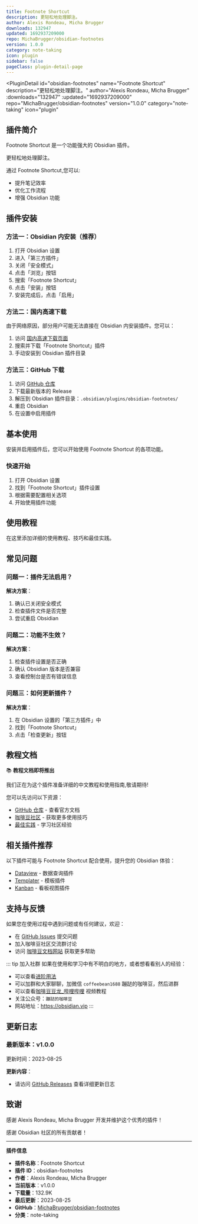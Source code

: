 ```yaml
---
title: Footnote Shortcut
description: 更轻松地处理脚注。
author: Alexis Rondeau, Micha Brugger
downloads: 132947
updated: 1692937209000
repo: MichaBrugger/obsidian-footnotes
version: 1.0.0
category: note-taking
icon: plugin
sidebar: false
pageClass: plugin-detail-page
---
```


<PluginDetail
  id="obsidian-footnotes"
  name="Footnote Shortcut"
  description="更轻松地处理脚注。"
  author="Alexis Rondeau, Micha Brugger"
  :downloads="132947"
  :updated="1692937209000"
  repo="MichaBrugger/obsidian-footnotes"
  version="1.0.0"
  category="note-taking"
  icon="plugin"
>

<!-- AUTO_GENERATED_START -->
## 插件简介

Footnote Shortcut 是一个功能强大的 Obsidian 插件。

更轻松地处理脚注。

通过 Footnote Shortcut,您可以:

- 提升笔记效率
- 优化工作流程
- 增强 Obsidian 功能

<!-- AUTO_GENERATED_END -->

<!-- AUTO_GENERATED_START -->
## 插件安装

### 方法一：Obsidian 内安装（推荐）

1. 打开 Obsidian 设置
2. 进入「第三方插件」
3. 关闭「安全模式」
4. 点击「浏览」按钮
5. 搜索「Footnote Shortcut」
6. 点击「安装」按钮
7. 安装完成后，点击「启用」

### 方法二：国内高速下载

由于网络原因，部分用户可能无法直接在 Obsidian 内安装插件。您可以：

1. 访问 [国内高速下载页面](/zh/documentation/obsidian-plugins-download.html)
2. 搜索并下载「Footnote Shortcut」插件
3. 手动安装到 Obsidian 插件目录

### 方法三：GitHub 下载

1. 访问 [GitHub 仓库](https://github.com/MichaBrugger/obsidian-footnotes)
2. 下载最新版本的 Release
3. 解压到 Obsidian 插件目录：`.obsidian/plugins/obsidian-footnotes/`
4. 重启 Obsidian
5. 在设置中启用插件

## 基本使用

安装并启用插件后，您可以开始使用 Footnote Shortcut 的各项功能。

### 快速开始

1. 打开 Obsidian 设置
2. 找到「Footnote Shortcut」插件设置
3. 根据需要配置相关选项
4. 开始使用插件功能

<!-- AUTO_GENERATED_END -->

<!-- CUSTOM_CONTENT_START:tutorial -->
## 使用教程

在这里添加详细的使用教程、技巧和最佳实践。

<!-- CUSTOM_CONTENT_END:tutorial -->

<!-- SHARED_CONTENT_START -->
## 常见问题

### 问题一：插件无法启用？

**解决方案**：
1. 确认已关闭安全模式
2. 检查插件文件是否完整
3. 尝试重启 Obsidian

### 问题二：功能不生效？

**解决方案**：
1. 检查插件设置是否正确
2. 确认 Obsidian 版本是否兼容
3. 查看控制台是否有错误信息

### 问题三：如何更新插件？

**解决方案**：
1. 在 Obsidian 设置的「第三方插件」中
2. 找到「Footnote Shortcut」
3. 点击「检查更新」按钮

## 教程文档

📚 **教程文档即将推出**

我们正在为这个插件准备详细的中文教程和使用指南,敬请期待!

您可以先访问以下资源：
- [GitHub 仓库](https://github.com/MichaBrugger/obsidian-footnotes) - 查看官方文档
- [咖啡豆社区](/zh/bases/) - 获取更多使用技巧
- [最佳实践](/zh/best-practices/) - 学习社区经验

## 相关插件推荐

以下插件可能与 Footnote Shortcut 配合使用，提升您的 Obsidian 体验：

- [Dataview](/zh/plugins/dataview.html) - 数据查询插件
- [Templater](/zh/plugins/templater-obsidian.html) - 模板插件
- [Kanban](/zh/plugins/obsidian-kanban.html) - 看板视图插件

## 支持与反馈

如果您在使用过程中遇到问题或有任何建议，欢迎：

- 在 [GitHub Issues](https://github.com/MichaBrugger/obsidian-footnotes/issues) 提交问题
- 加入咖啡豆社区交流群讨论
- 访问 [咖啡豆文档网站](https://obsidian.vip) 获取更多帮助

::: tip 加入社群
如果在使用和学习中有不明白的地方，或者想看看别人的经验：
- 可以查看[进阶用法](/zh/advanced)
- 可以加群和大家聊聊，加微信 `coffeebean1688` 蹦跶的咖啡豆，然后进群
- 可以查看[咖啡豆豆龙_哔哩哔哩](https://space.bilibili.com/618777356) 视频教程
- 关注公众号：`蹦跶的咖啡豆`
- 网站地址：https://obsidian.vip
:::
<!-- SHARED_CONTENT_END -->

<!-- AUTO_GENERATED_START -->
## 更新日志

### 最新版本：v1.0.0

更新时间：2023-08-25

**更新内容**：
- 请访问 [GitHub Releases](https://github.com/MichaBrugger/obsidian-footnotes/releases) 查看详细更新日志

## 致谢

感谢 Alexis Rondeau, Micha Brugger 开发并维护这个优秀的插件！

感谢 Obsidian 社区的所有贡献者！

---

**插件信息**
- **插件名称**：Footnote Shortcut
- **插件 ID**：obsidian-footnotes
- **作者**：Alexis Rondeau, Micha Brugger
- **当前版本**：v1.0.0
- **下载量**：132.9K
- **最后更新**：2023-08-25
- **GitHub**：[MichaBrugger/obsidian-footnotes](https://github.com/MichaBrugger/obsidian-footnotes)
- **分类**：note-taking
<!-- AUTO_GENERATED_END -->

</PluginDetail>

